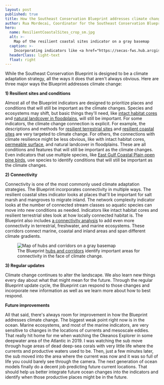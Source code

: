 ```yaml
---
layout: post
published: true
title: How the Southeast Conservation Blueprint addresses climate change
author: Rua Mordecai, Coordinator for the Southeast Conservation Blueprint
hero:
  name: ResilientCoastalSites_crop_sm.jpg
  alt: >-
    Map of the resilient coastal sites indicator on a gray basemap
  caption: >-
    Incorporating indicators like <a href="https://secas-fws.hub.arcgis.com/maps/fws::resilient-coastal-sites/about">resilient coastal sites</a>, based on data from The Nature Conservancy, is only one of the ways that the Blueprint serves as a climate adaptation strategy.
  headerClass: light-text
  float: right
---
```

While the Southeast Conservation Blueprint is designed to be a climate adaptation strategy, all the ways it does that aren't always obvious. Here are three major ways the Blueprint addresses climate change:

**1) Resilient sites and conditions**  

Almost all of the Blueprint indicators are designed to prioritize places and conditions that will still be important as the climate changes. Species and ecosystems may shift, but basic things they'll need, like [intact habitat cores](https://secas-fws.hub.arcgis.com/maps/fws::intact-habitat-cores-southeast-blueprint-indicator-2023/about) and [natural landcover in floodplains](https://secas-fws.hub.arcgis.com/maps/fws::natural-landcover-in-floodplains-southeast-blueprint-indicator-2023/about), will still be important.<!--more--> For some indicators, the climate change connection is explicit. For example, the descriptions and methods for [resilient terrestrial sites](https://secas-fws.hub.arcgis.com/maps/fws::resilient-terrestrial-sites/about) and [resilient coastal sites](https://secas-fws.hub.arcgis.com/maps/fws::resilient-coastal-sites/about) are very targeted to climate change. For others, the connections with climate resilience might be less obvious, like with intact habitat cores, [permeable surface](https://secas-fws.hub.arcgis.com/maps/fws::permeable-surface/about), and natural landcover in floodplains. These are all conditions and features that will still be important as the climate changes. Even indicators that use multiple species, like [East Gulf Coastal Plain open pine birds](https://secas-fws.hub.arcgis.com/maps/fws::east-coastal-plain-open-pine-birds-southeast-blueprint-indicator-2023/about), use species to identify conditions that will still be important as the climate changes.

**2) Connectivity**  

Connectivity is one of the most commonly used climate adaptation strategies. The Blueprint incorporates connectivity in multiple ways. The resilient coastal sites indicator looks at places that'll be important for salt marsh and mangroves to migrate inland. The network complexity indicator looks at the number of connected stream classes so aquatic species can move into new conditions as needed. Indicators like intact habitat cores and resilient terrestrial sites look at how locally connected habitat is. The Blueprint also includes [a connectivity analysis](https://secas-fws.hub.arcgis.com/maps/fws::hubs-corridors-southeast-blueprint-2023/about) to add even more connectivity in terrestrial, freshwater, and marine ecosystems. These corridors connect marine, coastal and inland areas and span different climate gradients.

<figure>
  <img src="http://secassoutheast.org/images/HubsAndCorridorsBlog_crop_sm.jpg" alt="Map of hubs and corridors on a gray basemap"/>
  <figcaption>The Blueprint <a href="https://secas-fws.hub.arcgis.com/maps/fws::hubs-corridors-southeast-blueprint-2023/about">hubs and corridors</a> identify important areas for connectivity in the face of climate change.</figcaption>
</figure>  

**3) Regular updates**  

Climate change continues to alter the landscape. We also learn new things every day about what that might mean for the future. Through the regular Blueprint update cycle, the Blueprint can respond to those changes and incorporate new information as well as we learn more about how to best respond. 

**Future improvements**

All that said, there's always room for improvement in how the Blueprint addresses climate change. The biggest weak point right now is in the ocean. Marine ecosystems, and most of the marine indicators, are very sensitive to changes in the locations of currents and mesoscale eddies. That really hit home for me when watching the Okeanos Explorer in some deepwater area of the Atlantic in 2019. I was watching the sub move through huge areas of dead deep-sea corals with very little life where the currents and productive waters used to be. Then, just a few minutes later, the sub moved into the area where the current was now and it was so full of life you could barely see through the camera. The next generation of ocean models finally do a decent job predicting future current locations. That should help us better integrate future ocean changes into the indicators and identify when those productive places might be in the future.
